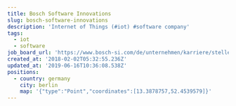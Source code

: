 ```yaml
---
title: Bosch Software Innovations
slug: bosch-software-innovations
description: 'Internet of Things (#iot) #software company'
tags:
  - iot
  - software
job_board_url: 'https://www.bosch-si.com/de/unternehmen/karriere/stellen/angebote.html'
created_at: '2018-02-02T05:32:55.236Z'
updated_at: '2019-06-16T10:36:08.538Z'
positions:
  - country: germany
    city: berlin
    map: '{"type":"Point","coordinates":[13.3878757,52.4539579]}'
---
```

